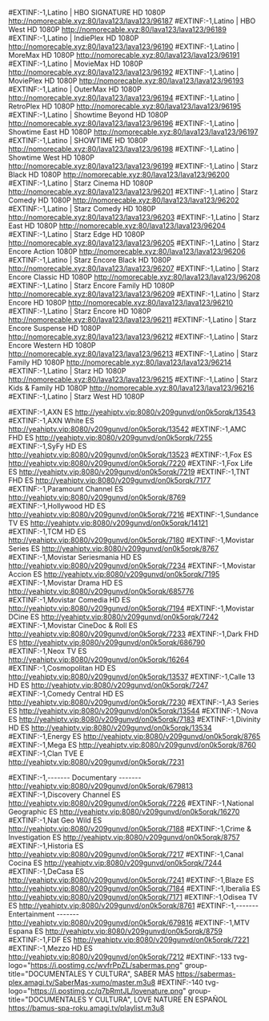 #EXTINF:-1,Latino | HBO SIGNATURE HD 1080P
http://nomorecable.xyz:80/lava123/lava123/96187
#EXTINF:-1,Latino | HBO West HD 1080P
http://nomorecable.xyz:80/lava123/lava123/96189
#EXTINF:-1,Latino | IndiePlex HD 1080P
http://nomorecable.xyz:80/lava123/lava123/96190
#EXTINF:-1,Latino | MoreMax HD 1080P
http://nomorecable.xyz:80/lava123/lava123/96191
#EXTINF:-1,Latino | MovieMax HD 1080P
http://nomorecable.xyz:80/lava123/lava123/96192
#EXTINF:-1,Latino | MoviePlex HD 1080P
http://nomorecable.xyz:80/lava123/lava123/96193
#EXTINF:-1,Latino | OuterMax HD 1080P
http://nomorecable.xyz:80/lava123/lava123/96194
#EXTINF:-1,Latino | RetroPlex HD 1080P
http://nomorecable.xyz:80/lava123/lava123/96195
#EXTINF:-1,Latino | Showtime Beyond HD 1080P
http://nomorecable.xyz:80/lava123/lava123/96196
#EXTINF:-1,Latino | Showtime East HD 1080P
http://nomorecable.xyz:80/lava123/lava123/96197
#EXTINF:-1,Latino | SHOWTIME HD 1080P
http://nomorecable.xyz:80/lava123/lava123/96198
#EXTINF:-1,Latino | Showtime West HD 1080P
http://nomorecable.xyz:80/lava123/lava123/96199
#EXTINF:-1,Latino | Starz Black HD 1080P
http://nomorecable.xyz:80/lava123/lava123/96200
#EXTINF:-1,Latino | Starz Cinema HD 1080P
http://nomorecable.xyz:80/lava123/lava123/96201
#EXTINF:-1,Latino | Starz Comedy HD 1080P
http://nomorecable.xyz:80/lava123/lava123/96202
#EXTINF:-1,Latino | Starz Comedy HD 1080P
http://nomorecable.xyz:80/lava123/lava123/96203
#EXTINF:-1,Latino | Starz East HD 1080P
http://nomorecable.xyz:80/lava123/lava123/96204
#EXTINF:-1,Latino | Starz Edge HD 1080P
http://nomorecable.xyz:80/lava123/lava123/96205
#EXTINF:-1,Latino | Starz Encore Action 1080P
http://nomorecable.xyz:80/lava123/lava123/96206
#EXTINF:-1,Latino | Starz Encore Black HD 1080P
http://nomorecable.xyz:80/lava123/lava123/96207
#EXTINF:-1,Latino | Starz Encore Classic HD 1080P
http://nomorecable.xyz:80/lava123/lava123/96208
#EXTINF:-1,Latino | Starz Encore Family HD 1080P
http://nomorecable.xyz:80/lava123/lava123/96209
#EXTINF:-1,Latino | Starz Encore HD 1080P
http://nomorecable.xyz:80/lava123/lava123/96210
#EXTINF:-1,Latino | Starz Encore HD 1080P
http://nomorecable.xyz:80/lava123/lava123/96211
#EXTINF:-1,Latino | Starz Encore Suspense HD 1080P
http://nomorecable.xyz:80/lava123/lava123/96212
#EXTINF:-1,Latino | Starz Encore Western HD 1080P
http://nomorecable.xyz:80/lava123/lava123/96213
#EXTINF:-1,Latino | Starz Family HD 1080P
http://nomorecable.xyz:80/lava123/lava123/96214
#EXTINF:-1,Latino | Starz HD 1080P
http://nomorecable.xyz:80/lava123/lava123/96215
#EXTINF:-1,Latino | Starz Kids &amp; Family HD 1080P
http://nomorecable.xyz:80/lava123/lava123/96216
#EXTINF:-1,Latino | Starz West HD 1080P

#EXTINF:-1,AXN ES http://yeahiptv.vip:8080/v209gunvd/on0k5orqk/13543 
#EXTINF:-1,AXN White ES http://yeahiptv.vip:8080/v209gunvd/on0k5orqk/13542 
#EXTINF:-1,AMC FHD ES http://yeahiptv.vip:8080/v209gunvd/on0k5orqk/7255 
#EXTINF:-1,SyFy HD ES http://yeahiptv.vip:8080/v209gunvd/on0k5orqk/13523
#EXTINF:-1,Fox ES http://yeahiptv.vip:8080/v209gunvd/on0k5orqk/7220 
#EXTINF:-1,Fox Life ES http://yeahiptv.vip:8080/v209gunvd/on0k5orqk/7219 
#EXTINF:-1,TNT FHD ES http://yeahiptv.vip:8080/v209gunvd/on0k5orqk/7177 
#EXTINF:-1,Paramount Channel ES http://yeahiptv.vip:8080/v209gunvd/on0k5orqk/8769 
#EXTINF:-1,Hollywood HD ES http://yeahiptv.vip:8080/v209gunvd/on0k5orqk/7216 
#EXTINF:-1,Sundance TV ES http://yeahiptv.vip:8080/v209gunvd/on0k5orqk/14121 
#EXTINF:-1,TCM HD ES http://yeahiptv.vip:8080/v209gunvd/on0k5orqk/7180 
#EXTINF:-1,Movistar Series ES http://yeahiptv.vip:8080/v209gunvd/on0k5orqk/8767 
#EXTINF:-1,Movistar Seriesmania HD ES http://yeahiptv.vip:8080/v209gunvd/on0k5orqk/7234 
#EXTINF:-1,Movistar Accion ES http://yeahiptv.vip:8080/v209gunvd/on0k5orqk/7195 
#EXTINF:-1,Movistar Drama HD ES http://yeahiptv.vip:8080/v209gunvd/on0k5orqk/685776 
#EXTINF:-1,Movistar Comedia HD ES http://yeahiptv.vip:8080/v209gunvd/on0k5orqk/7194 
#EXTINF:-1,Movistar DCine ES http://yeahiptv.vip:8080/v209gunvd/on0k5orqk/7242 
#EXTINF:-1,Movistar CineDoc & Roll ES http://yeahiptv.vip:8080/v209gunvd/on0k5orqk/7233 
#EXTINF:-1,Dark FHD ES http://yeahiptv.vip:8080/v209gunvd/on0k5orqk/686790 
#EXTINF:-1,Neox TV ES http://yeahiptv.vip:8080/v209gunvd/on0k5orqk/16264 
#EXTINF:-1,Cosmopolitan HD ES http://yeahiptv.vip:8080/v209gunvd/on0k5orqk/13537 
#EXTINF:-1,Calle 13 HD ES http://yeahiptv.vip:8080/v209gunvd/on0k5orqk/7247 
#EXTINF:-1,Comedy Central HD ES http://yeahiptv.vip:8080/v209gunvd/on0k5orqk/7230 
#EXTINF:-1,A3 Series ES http://yeahiptv.vip:8080/v209gunvd/on0k5orqk/13544 
#EXTINF:-1,Nova ES http://yeahiptv.vip:8080/v209gunvd/on0k5orqk/7183 
#EXTINF:-1,Divinity HD ES http://yeahiptv.vip:8080/v209gunvd/on0k5orqk/13534 
#EXTINF:-1,Energy ES http://yeahiptv.vip:8080/v209gunvd/on0k5orqk/8765 
#EXTINF:-1,Mega ES http://yeahiptv.vip:8080/v209gunvd/on0k5orqk/8760
#EXTINF:-1,Clan TVE E http://yeahiptv.vip:8080/v209gunvd/on0k5orqk/7231

#EXTINF:-1,------- Documentary ------- http://yeahiptv.vip:8080/v209gunvd/on0k5orqk/679813 
#EXTINF:-1,Discovery Channel ES http://yeahiptv.vip:8080/v209gunvd/on0k5orqk/7226 
#EXTINF:-1,National Geographic ES http://yeahiptv.vip:8080/v209gunvd/on0k5orqk/16270 
#EXTINF:-1,Nat Geo Wild ES http://yeahiptv.vip:8080/v209gunvd/on0k5orqk/7188 
#EXTINF:-1,Crime & Investigation ES http://yeahiptv.vip:8080/v209gunvd/on0k5orqk/8757 
#EXTINF:-1,Historia ES http://yeahiptv.vip:8080/v209gunvd/on0k5orqk/7217 
#EXTINF:-1,Canal Cocina ES http://yeahiptv.vip:8080/v209gunvd/on0k5orqk/7244 
#EXTINF:-1,DeCasa ES http://yeahiptv.vip:8080/v209gunvd/on0k5orqk/7241 
#EXTINF:-1,Blaze ES http://yeahiptv.vip:8080/v209gunvd/on0k5orqk/7184 
#EXTINF:-1,Iberalia ES http://yeahiptv.vip:8080/v209gunvd/on0k5orqk/7171 
#EXTINF:-1,Odisea TV ES http://yeahiptv.vip:8080/v209gunvd/on0k5orqk/8761 
#EXTINF:-1,------- Entertainment ------- http://yeahiptv.vip:8080/v209gunvd/on0k5orqk/679816 
#EXTINF:-1,MTV Espana ES http://yeahiptv.vip:8080/v209gunvd/on0k5orqk/8759 
#EXTINF:-1,FDF ES http://yeahiptv.vip:8080/v209gunvd/on0k5orqk/7221 
#EXTINF:-1,Mezzo HD ES http://yeahiptv.vip:8080/v209gunvd/on0k5orqk/7212 
#EXTINF:-133 tvg-logo="https://i.postimg.cc/wvfrPpZL/sabermas.png" group-title="DOCUMENTALES Y CULTURA", SABER MÁS
https://sabermas-plex.amagi.tv/SaberMas-xumo/master.m3u8
#EXTINF:-140 tvg-logo="https://i.postimg.cc/q7bRmtJL/lovenature.png" group-title="DOCUMENTALES Y CULTURA", LOVE NATURE EN ESPAÑOL
https://bamus-spa-roku.amagi.tv/playlist.m3u8


